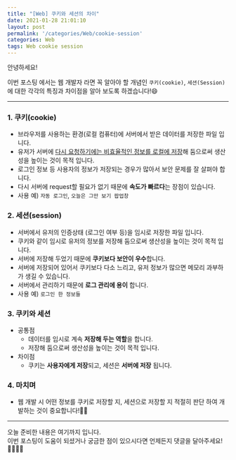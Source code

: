 ```yaml
---
title: "[Web] 쿠키와 세션의 차이"
date: 2021-01-28 21:01:10
layout: post
permalink: '/categories/Web/cookie-session'
categories: Web
tags: Web cookie session
---
```


안녕하세요!

이번 포스팅 에서는 웹 개발자 라면 꼭 알아야 할 개념인 `쿠키(cookie)`, `세션(Session)` 에 대한 각각의 특징과 차이점을 알아 보도록 하겠습니다!😄 

-----
### 1. 쿠키(cookie)
- 브라우저를 사용하는 환경(로컬 컴퓨터)에 서버에서 받은 데이터를 저장한 파일 입니다.
- 유저가 서버에 <U>다시 요청하기에는 비효율적인 정보를 로컬에 저장</U>해 둠으로써 생산성을 높이는 것이 목적 입니다.
- 로그인 정보 등 사용자의 정보가 저장되는 경우가 많아서 보안 문제를 잘 살펴야 합니다.
- 다시 서버에 request할 필요가 없기 때문에 **속도가 빠르다**는 장점이 있습니다.
- 사용 예) `자동 로그인`, `오늘은 그만 보기 팝업창`


### 2. 세션(session)
- 서버에서 유저의 인증상태 (로그인 여부 등)을 임시로 저장한 파일 입니다.
- 쿠키와 같이 임시로 유저의 정보를 저장해 둠으로써 생산성을 높이는 것이 목적 입니다.
- 서버에 저장해 두었기 때문에 **쿠키보다 보안이 우수**합니다.
- 서버에 저장되어 있어서 쿠키보다 다소 느리고, 유저 정보가 많으면 메모리 과부하가 생길 수 있습니다.
- 서버에서 관리하기 때문에 **로그 관리에 용이** 합니다.
- 사용 예) `로그인 한 정보들`


### 3. 쿠키와 세션
- 공통점
    - 데이터를 임시로 계속 **저장해 두는 역할**을 합니다. 
    - 저장해 둠으로써 생산성을 높이는 것이 목적 입니다.
- 차이점
    - 쿠키는 **사용자에게 저장**되고, 세션은 **서버에 저장** 됩니다.
    

### 4. 마치며
- 웹 개발 시 어떤 정보를 쿠키로 저장할 지, 세션으로 저장할 지 적절히 판단 하여 개발하는 것이 중요합니다!👍🏻

-----

오늘 준비한 내용은 여기까지 입니다.  
이번 포스팅이 도움이 되셨거나 궁금한 점이 있으시다면 언제든지 댓글을 달아주세요!🙋🏻‍♀️✨    
